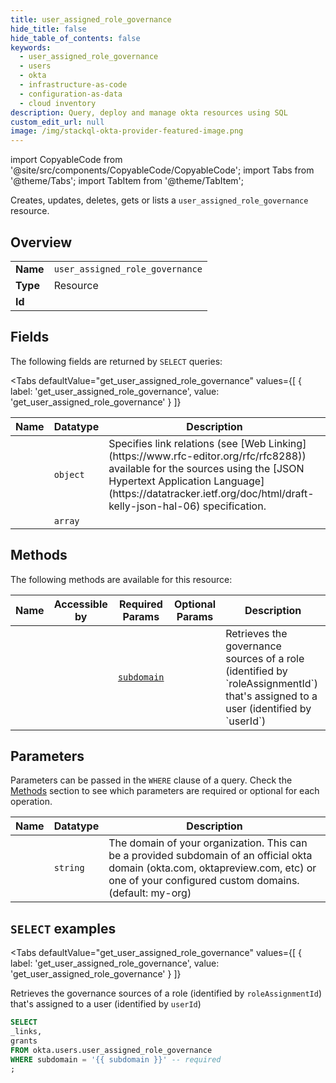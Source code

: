 ```yaml
--- 
title: user_assigned_role_governance
hide_title: false
hide_table_of_contents: false
keywords:
  - user_assigned_role_governance
  - users
  - okta
  - infrastructure-as-code
  - configuration-as-data
  - cloud inventory
description: Query, deploy and manage okta resources using SQL
custom_edit_url: null
image: /img/stackql-okta-provider-featured-image.png
---
```


import CopyableCode from '@site/src/components/CopyableCode/CopyableCode';
import Tabs from '@theme/Tabs';
import TabItem from '@theme/TabItem';

Creates, updates, deletes, gets or lists a <code>user_assigned_role_governance</code> resource.

## Overview
<table><tbody>
<tr><td><b>Name</b></td><td><code>user_assigned_role_governance</code></td></tr>
<tr><td><b>Type</b></td><td>Resource</td></tr>
<tr><td><b>Id</b></td><td><CopyableCode code="okta.users.user_assigned_role_governance" /></td></tr>
</tbody></table>

## Fields

The following fields are returned by `SELECT` queries:

<Tabs
    defaultValue="get_user_assigned_role_governance"
    values={[
        { label: 'get_user_assigned_role_governance', value: 'get_user_assigned_role_governance' }
    ]}
>
<TabItem value="get_user_assigned_role_governance">

<table>
<thead>
    <tr>
    <th>Name</th>
    <th>Datatype</th>
    <th>Description</th>
    </tr>
</thead>
<tbody>
<tr>
    <td><CopyableCode code="_links" /></td>
    <td><code>object</code></td>
    <td>Specifies link relations (see [Web Linking](https://www.rfc-editor.org/rfc/rfc8288)) available for the sources using the [JSON Hypertext Application Language](https://datatracker.ietf.org/doc/html/draft-kelly-json-hal-06) specification.</td>
</tr>
<tr>
    <td><CopyableCode code="grants" /></td>
    <td><code>array</code></td>
    <td></td>
</tr>
</tbody>
</table>
</TabItem>
</Tabs>

## Methods

The following methods are available for this resource:

<table>
<thead>
    <tr>
    <th>Name</th>
    <th>Accessible by</th>
    <th>Required Params</th>
    <th>Optional Params</th>
    <th>Description</th>
    </tr>
</thead>
<tbody>
<tr>
    <td><a href="#get_user_assigned_role_governance"><CopyableCode code="get_user_assigned_role_governance" /></a></td>
    <td><CopyableCode code="select" /></td>
    <td><a href="#parameter-subdomain"><code>subdomain</code></a></td>
    <td></td>
    <td>Retrieves the governance sources of a role (identified by `roleAssignmentId`) that's assigned to a user (identified by `userId`)</td>
</tr>
</tbody>
</table>

## Parameters

Parameters can be passed in the `WHERE` clause of a query. Check the [Methods](#methods) section to see which parameters are required or optional for each operation.

<table>
<thead>
    <tr>
    <th>Name</th>
    <th>Datatype</th>
    <th>Description</th>
    </tr>
</thead>
<tbody>
<tr id="parameter-subdomain">
    <td><CopyableCode code="subdomain" /></td>
    <td><code>string</code></td>
    <td>The domain of your organization. This can be a provided subdomain of an official okta domain (okta.com, oktapreview.com, etc) or one of your configured custom domains. (default: my-org)</td>
</tr>
</tbody>
</table>

## `SELECT` examples

<Tabs
    defaultValue="get_user_assigned_role_governance"
    values={[
        { label: 'get_user_assigned_role_governance', value: 'get_user_assigned_role_governance' }
    ]}
>
<TabItem value="get_user_assigned_role_governance">

Retrieves the governance sources of a role (identified by `roleAssignmentId`) that's assigned to a user (identified by `userId`)

```sql
SELECT
_links,
grants
FROM okta.users.user_assigned_role_governance
WHERE subdomain = '{{ subdomain }}' -- required
;
```
</TabItem>
</Tabs>

